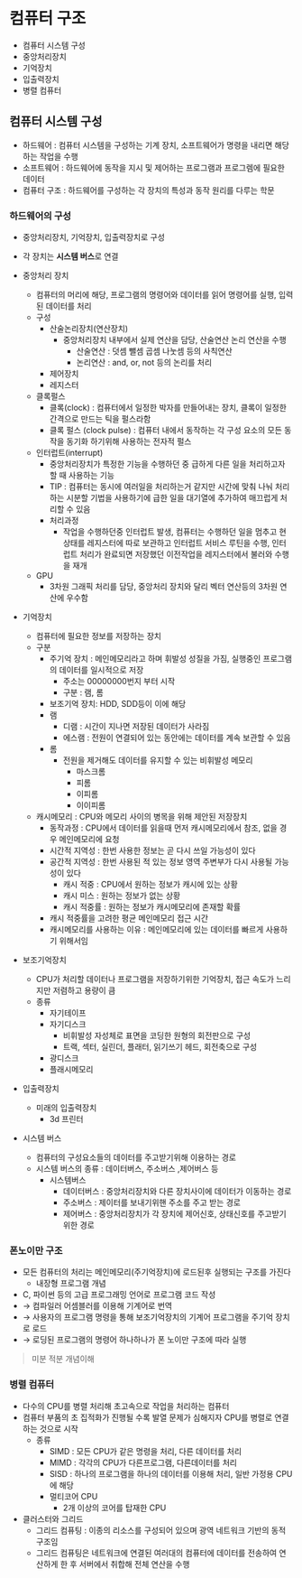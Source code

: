 # 컴퓨터 구조

- 컴퓨터 시스템 구성
- 중앙처리장치
- 기억장치
- 입출력장치
- 병렬 컴퓨터



## 컴퓨터 시스템 구성

- 하드웨어 : 컴퓨터 시스템을 구성하는 기계 장치, 소프트웨어가 명령을 내리면 해당하는 작업을 수행
- 소프트웨어 : 하드웨어에 동작을 지시 및 제어하는 프로그램과 프로그렘에 필요한 데이터
- 컴퓨터 구조 : 하드웨어를 구성하는 각 장치의 특성과 동작 원리를 다루는 학문



### 하드웨어의 구성

- 중앙처리장치, 기억장치, 입출력장치로 구성
- 각 장치는 **시스템 버스**로 연결

- 중앙처리 장치
    - 컴퓨터의 머리에 해당, 프로그램의 명령어와 데이터를 읽어 명령어를 실행, 입력된 데이터를 처리
    - 구성
        - 산술논리장치(연산장치)
            - 중앙처리장치 내부에서 실제 연산을 담당, 산술연산 논리 연산을 수행
                - 산술연산 : 덧셈 뺄셈 곱셈 나눗셈 등의 사칙연산
                - 논리연산 : and, or, not 등의 논리를 처리
        - 제어장치
        - 레지스터
    - 클록펄스
        - 클록(clock) : 컴퓨터에서 일정한 박자를 만들어내는 장치, 클록이 일정한 간격으로 만드는 틱을 펄스라함
        - 클록 펄스 (clock pulse) : 컴퓨터 내에서 동작하는 각 구성 요소의 모든 동작을 동기화 하기위해 사용하는 전자적 펄스
    - 인터럽트(interrupt)
        - 중앙처리장치가 특정한 기능을 수행하던 중 급하게 다른 일을 처리하고자 할 때 사용하는 기능
        - TIP : 컴퓨터는 동시에 여러일을 처리하는거 같지만 시간에 맞춰 나눠 처리하는 시분할 기법을 사용하기에 급한 일을 대기열에 추가하여 매끄럽게 처리할 수 있음
        - 처리과정
            - 작업을 수행하던중 인터럽트 발생, 컴퓨터는 수행하던 일을 멈추고 현상태를 레지스터에 따로 보관하고 인터럽트 서비스 루틴을 수행, 인터럽트 처리가 완료되면 저장했던 이전작업을 레지스터에서 불러와 수행을 재개
    - GPU
        - 3차원 그래픽 처리를 담당, 중앙처리 장치와 달리 벡터 연산등의 3차원 연산에 우수함

- 기억장치
    - 컴퓨터에 필요한 정보를 저장하는 장치
    - 구분
        - 주기억 장치 : 메인메모리라고 하며 휘발성 성질을 가짐, 실행중인 프로그램의 데이터를 일시적으로 저장
            - 주소는 00000000번지 부터 시작
            - 구분 : 램, 롬
        - 보조기억 장치: HDD, SDD등이 이에 해당
        - 램
            - 디램 : 시간이 지나면 저장된 데이터가 사라짐
            - 에스램 : 전원이 연결되어 있는 동안에는 데이터를 계속 보관할 수 있음
        - 롬
            - 전원을 제거해도 데이터를 유지할 수 있는 비휘발성 메모리
                - 마스크롬
                - 피롬
                - 이피롬
                - 이이피롬
    - 캐시메모리 : CPU와 메모리 사이의 병목을 위해 제안된 저장장치
        - 동작과정 : CPU에서 데이터를 읽을때 먼저 캐시메모리에서 참조, 없을 경우 메인메모리에 요청
        - 시간적 지역성 : 한번 사용한 정보는 곧 다시 쓰일 가능성이 있다
        - 공간적 지역성 : 한번 사용된 적 있는 정보 영역 주변부가 다시 사용될 가능성이 있다
            - 캐시 적중 : CPU에서 원하는 정보가 캐시에 있는 상황
            - 캐시 미스 : 원하는 정보가 없는 상황
            - 캐시 적중률 : 원하는 정보가 캐시메모리에 존재할 확률
        - 캐시 적중률을 고려한 평균 메인메모리 접근 시간
        - 캐시메모리를 사용하는 이유 : 메인메모리에 있는 데이터를 빠르게 사용하기 위해서임

- 보조기억장치
    - CPU가 처리할 데이터나 프로그램을 저장하기위한 기억장치, 접근 속도가 느리지만 저렴하고 용량이 큼
    - 종류
        - 자기테이프
        - 자기디스크
            - 비휘발성 자성체로 표면을 코딩한 원형의 회전판으로 구성
            - 트랙, 섹터, 실린더, 플래터, 읽기쓰기 헤드, 회전축으로 구성
        - 광디스크
        - 플래시메모리

- 입출력장치
    - 미래의 입출력장치
        - 3d 프린터

- 시스템 버스
    - 컴퓨터의 구성요소들의 데이터를 주고받기위해 이용하는 경로
    - 시스템 버스의 종류 : 데이터버스, 주소버스 ,제어버스 등
        - 시스템버스
            - 데이터버스 : 중앙처리장치와 다른 장치사이에 데이터가 이동하는 경로
            - 주소버스 : 제이터를 보내기위핸 주소를 주고 받는 경로
            - 제어버스 : 중앙처리장치가 각 장치에 제어신호, 상태신호를 주고받기 위한 경로



### 폰노이만 구조

- 모든 컴퓨터의 처리는 메인메모리(주기억장치)에 로드된후 실행되는 구조를 가진다
    - 내장형 프로그램 개념
- C, 파이썬 등의 고급 프로그래밍 언어로 프로그램 코드 작성
- → 컴파일러 어셈블러를 이용해 기계어로 번역
- → 사용자의 프로그램 명령을 통해 보조기억장치의 기계어 프로그램을 주기억 장치로 로드
- → 로딩된 프로그램의 명령어 하나하나가 폰 노이만 구조에 따라 실행

> 미분 적분 개념이해
> 



### 병렬 컴퓨터

- 다수의 CPU를 병렬 처리해 초고속으로 작업을 처리하는 컴퓨터
- 컴퓨터 부품의 초 집적화가 진행될 수록 발열 문제가 심해지자 CPU를 병렬로 연결하는 것으로 시작
    - 종류
        - SIMD : 모든 CPU가 같은 명령을 처리, 다른 데이터를 처리
        - MIMD : 각각의 CPU가 다른프로그램, 다른데이터를 처리
        - SISD : 하나의 프로그램을 하나의 데이터를 이용해 처리, 일반 가정용 CPU에 해당
        - 멀티코어 CPU
            - 2개 이상의 코어를 탑재한 CPU
- 클러스터와 그리드
    - 그리드 컴퓨팅 : 이종의 리소스를 구성되어 있으며 광역 네트워크 기반의 동적 구조임
    - 그리드 컴퓨팅은 네트워크에 연결된 여러대의 컴퓨터에 데이터를 전송하여 연산하게 한 후 서버에서 취합해 전체 연산을 수행